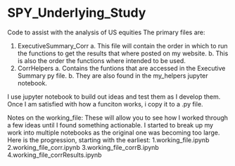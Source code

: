 # SPY_Underlying_Study
Code to assist with the analysis of US equities
The primary files are: 
1. ExecutiveSummary_Corr
  a. This file will contain the order in which to run the functions to get the results 
  that where posted on my website.
  b. This is also the order the functions where intended to be used.
2. CorrHelpers
  a. Contains the funtions that are accessed in the Executive Summary py file.
  b. They are also found in the my_helpers jupyter notebook.
  
I use jupyter notebook to build out ideas and test them as I develop them.
Once I am satisfied with how a funciton works, i copy it to a .py file.

Notes on the working_file:
These will allow you to see how I worked through a few ideas until I found something actionable.
I started to break up my work into multiple notebooks as the original one was becoming too large.
Here is the progression, starting with the earliest:
1.working_file.ipynb
2.working_file_corr.ipynb
3.working_file_corrB.ipynb
4.working_file_corrResults.ipynb
